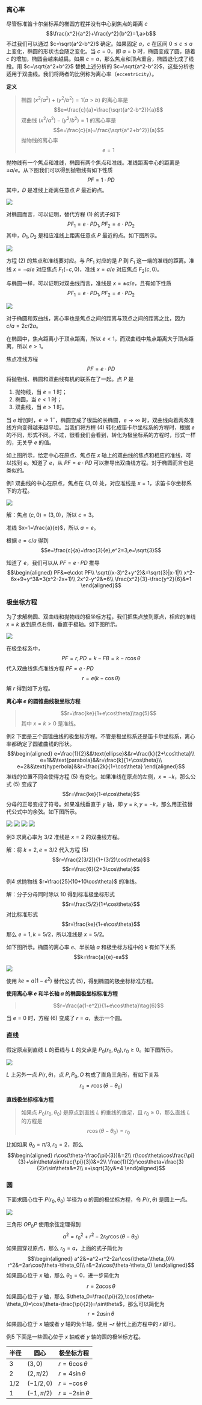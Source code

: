 ### 离心率
尽管标准笛卡尔坐标系的椭圆方程并没有中心到焦点的距离 $c$
$$\frac{x^2}{a^2}+\frac{y^2}{b^2}=1,a>b$$
不过我们可以通过 $c=\sqrt{a^2-b^2}$ 确定。如果固定 $a$，$c$ 在区间 $0\leq c\leq a$ 上变化，椭圆的形状也会随之变化。当 $c=0$，即 $a=b$ 时，椭圆变成了圆，随着 $c$ 的增加，椭圆会越来越扁。如果 $c=a$，那么焦点和顶点重合，椭圆退化成了线段。用 $c=\sqrt{a^2+b^2}$ 替换上述分析的 $c=\sqrt{a^2-b^2}$，这些分析也适用于双曲线。我们将两者的比例称为离心率（`eccentricity`）。

**定义**
> 椭圆 $(x^2/a^2)+(y^2/b^2)=1(a>b)$ 的离心率是
> $$e=\frac{c}{a}=\frac{\sqrt{a^2-b^2}}{a}$$
> 双曲线 $(x^2/a^2)-(y^2/b^2)=1$ 的离心率是
> $$e=\frac{c}{a}=\frac{\sqrt{a^2+b^2}}{a}$$
> 抛物线的离心率
> $$e=1$$

抛物线有一个焦点和准线，椭圆有两个焦点和准线。准线距离中心的距离是 $\pm a/e$。从下图我们可以得到抛物线有如下性质
$$PF=1\cdot PD\tag{1}$$
其中，$D$ 是准线上距离任意点 $P$ 最近的点。

![](070.010.png)

对椭圆而言，可以证明，替代方程 $(1)$ 的式子如下
$$PF_1=e\cdot PD_1,PF_2=e\cdot PD_2\tag{2}$$
其中，$D_1,D_2$ 是相应准线上距离任意点 $P$ 最近的点。如下图所示。

![](070.020.png)

方程 $(2)$ 的焦点和准线要对应。与 $PF_1$ 对应的是 $P$ 到 $F_1$ 这一端的准线的距离。准线 $x=-a/e$ 对应焦点 $F_1(-c,0)$，准线 $x=a/e$ 对应焦点 $F_2(c,0)$。

与椭圆一样，可以证明对双曲线而言，准线是 $x=\pm a/e$，且有如下性质
$$PF_1=e\cdot PD_1,PF_2=e\cdot PD_2\tag{3}$$

![](070.030.png)

对于椭圆和双曲线，离心率也是焦点之间的距离与顶点之间的距离之比，因为 $c/a=2c/2a$。

在椭圆中，焦点距离小于顶点距离，所以 $e<1$，而双曲线中焦点距离大于顶点距离，所以 $e>1$。

焦点准线方程
$$PF=e\cdot PD\tag{4}$$
将抛物线、椭圆和双曲线有机的联系在了一起。点 $P$ 是
1. 抛物线，当 $e=1$ 时；
2. 椭圆，当 $e<1$ 时；
3. 双曲线，当 $e>1$ 时。

当 $e$ 增加时，$e\to 1^-$，椭圆变成了很扁的长椭圆，$e\to\infty$ 时，双曲线向着两条准线方向变得越来越平坦。当我们将方程 $(4)$ 转化成笛卡尔坐标系的方程时，根据 $e$ 的不同，形式不同。不过，很看我们会看到，转化为极坐标系的方程时，形式一样的，无关乎 $e$ 的值。

如上图所示，给定中心在原点、焦点在 $x$ 轴上的双曲线的焦点和相应的准线，可以找到 $e$。知道了 $e$，从 $PF=e\cdot PD$ 可以推导出双曲线方程。对于椭圆而言也是类似的。

例1 双曲线的中心在原点，焦点在 $(3,0)$ 处，对应准线是 $x=1$，求笛卡尔坐标系下的方程。

![](070.030.png)

解：焦点 $(c,0)=(3,0)$，所以 $c=3$。

准线 $x=1=\frac{a}{e}$，所以 $a=e$。

根据 $e=c/a$ 得到
$$e=\frac{c}{a}=\frac{3}{e},e^2=3,e=\sqrt{3}$$

知道了 $e$，我们可以从 $PF=e\cdot PD$ 推导
$$\begin{aligned}
PF&=e\cdot PF\\
\sqrt{(x-3)^2+y^2}&=\sqrt{3}|x-1|\\
x^2-6x+9+y^3&=3(x^2-2x+1)\\
2x^2-y^2&=6\\
\frac{x^2}{3}-\frac{y^2}{6}&=1
\end{aligned}$$

### 极坐标方程
为了求解椭圆、双曲线和抛物线的极坐标方程，我们把焦点放到原点，相应的准线 $x=k$ 放到原点右侧，垂直于极轴。如下图所示。

![](070.050.png)

在极坐标系中，
$$PF=r,PD=k-FB=k-r\cos\theta$$
代入双曲线焦点准线方程 $PF=e\cdot PD$
$$r=e(k-\cos\theta)$$
解 $r$ 得到如下方程。

**离心率 $e$ 的圆锥曲线极坐标方程**
> $$r=\frac{ke}{1+e\cos\theta}\tag{5}$$
> 其中 $x=k>0$ 是准线。

例2 下面是三个圆锥曲线的极坐标方程。不管是极坐标系还是笛卡尔坐标系，离心率都确定了圆锥曲线的形状。
$$\begin{aligned}
e=\frac{1}{2}&&\text{ellipse}&&r=\frac{k}{2+\cos\theta}\\
e=1&&\text{parabola}&&r=\frac{k}{1+\cos\theta}\\
e=2&&\text{hyperbola}&&r=\frac{2k}{1+\cos\theta}
\end{aligned}$$
准线的位置不同会使得方程 $(5)$ 有变化。如果准线在原点的左侧，$x=-k$，那么公式 $(5)$ 变成了
$$r=\frac{ke}{1-e\cos\theta}$$
分母的正号变成了符号。如果准线垂直于 $y$ 轴，即 $y=k,y=-k$，那么用正弦替代公式中的余弦。如下图所示。

![](070.061.png)
![](070.062.png)
![](070.063.png)
![](070.064.png)

例3 求离心率为 3/2 准线是 $x=2$ 的双曲线方程。

解：将 $k=2,e=3/2$ 代入方程 $(5)$
$$r=\frac{2(3/2)}{1+(3/2)\cos\theta}$$
$$r=\frac{6}{2+3\cos\theta}$$

例4 求抛物线 $r=\frac{25}{10+10\cos\theta}$ 的准线。

解：分子分母同时除以 10 得到标准极坐标形式
$$r=\frac{5/2}{1+\cos\theta}$$
对比标准形式
$$r=\frac{ke}{1+e\cos\theta}$$
那么 $e=1,k=5/2$，所以准线是 $x=5/2$。

如下图所示。椭圆的离心率 $e$、半长轴 $a$ 和极坐标方程中的 $k$ 有如下关系
$$k=\frac{a}{e}-ea$$

![](070.070.png)

使用 $ke=a(1-e^2)$ 替代公式 $(5)$，得到椭圆的极坐标标准方程。

**使用离心率 $e$ 和半长轴 $a$ 的椭圆极坐标标准方程**
> $$r=\frac{a(1-e^2)}{1+e\cos\theta}\tag{6}$$

当 $e=0$ 时，方程 $(6)$ 变成了 $r=a$，表示一个圆。

### 直线
假定原点到直线 $L$ 的垂线与 $L$ 的交点是 $P_0(r_0,\theta_0),r_0\geq 0$。如下图所示。

![](070.080.png)

$L$ 上另外一点 $P(r,\theta)$，点 $P,P_0,O$ 构成了直角三角形，有如下关系
$$r_0=r\cos(\theta-\theta_0)$$

**直线极坐标标准方程**
> 如果点 $P_0(r_0,\theta_0)$ 是原点到直线 $L$ 的垂线的垂足，且 $r_0\geq 0$，那么直线 $L$ 的方程是
> $$r\cos(\theta-\theta_0)=r_0\tag{7}$$

比如如果 $\theta_0=\pi/3,r_0=2$，那么
$$\begin{aligned}
r\cos(\theta-\frac{\pi}{3})&=2\\
r(\cos\theta\cos\frac{\pi}{3}+\sin\theta\sin\frac{\pi}{3})&=2\\
\frac{1}{2}r\cos\theta+\frac{3}{2}r\sin\theta&=2\\
x+\sqrt{3}y&=4
\end{aligned}$$

### 圆
下面求圆心位于 $P(r_0,\theta_0)$ 半径为 $a$ 的圆的极坐标方程，令 $P(r,\theta)$ 是圆上一点。

![](070.090.png)

三角形 $OP_0P$ 使用余弦定理得到
$$a^2=r_0^2+r^2-2r_0r\cos(\theta-\theta_0)$$
如果圆穿过原点，那么 $r_0=a$，上面的式子简化为
$$\begin{aligned}
a^2&=a^2+r^2-2ar\cos(\theta-\theta_0)\\
r^2&=2ar\cos(\theta-\theta_0)\\
r&=2a\cos(\theta-\theta_0)
\end{aligned}$$
如果圆心位于 $x$ 轴，那么 $\theta_0=0$，进一步简化为
$$r=2a\cos\theta$$
如果圆心位于 $y$ 轴，那么 $\theta_0=\frac{\pi}{2},\cos(\theta-\theta_0)=\cos(\theta-\frac{\pi}{2})=\sin\theta$，那么可以简化为
$$r=2a\sin\theta$$
如果圆心位于 $x$ 轴或者 $y$ 轴的负半轴，使用 $-r$ 替代上面方程中的 $r$ 即可。

例5 下面是一些圆心位于 $x$ 轴或者 $y$ 轴的圆的极坐标方程。

| 半径 | 圆心 | 极坐标方程 |
|--|--|--|
| $3$ | $(3,0)$ | $r=6\cos\theta$ |
| $2$ | $(2,\pi/2)$ | $r=4\sin\theta$ |
| $1/2$ | $(-1/2,0)$ | $r=-\cos\theta$ |
| $1$ | $(-1,\pi/2)$ | $r=-2\sin\theta$ |
